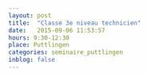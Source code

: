 ```yaml
---
layout: post
title:  "Classe 3e niveau technicien"
date:   2015-09-06 11:53:57
hours: 9:30-12:30
place: Puttlingen
categories: seminaire_puttlingen
inblog: false
---
```



